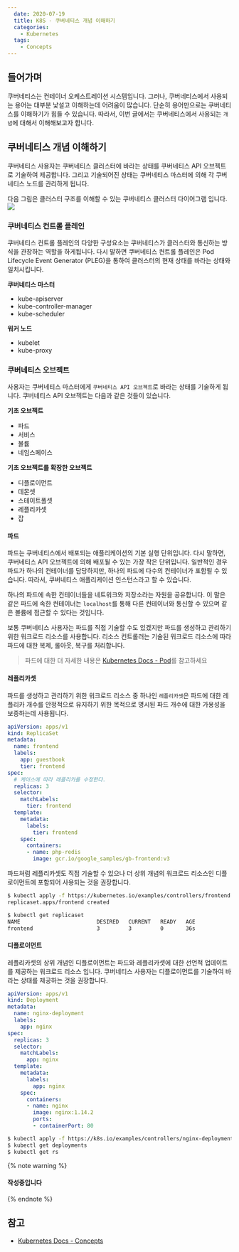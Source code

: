 ```yaml
---
  date: 2020-07-19
  title: K8S - 쿠버네티스 개념 이해하기
  categories:
    - Kubernetes
  tags:
    - Concepts
---
```


## 들어가며
쿠버네티스는 컨테이너 오케스트레이션 시스템입니다. 그러나, 쿠버네티스에서 사용되는 용어는 대부분 낯설고 이해하는데 어려움이 많습니다. 단순히 용어만으로는 쿠버네티스를 이해하기가 힘들 수 있습니다.
따라서, 이번 글에서는 쿠버네티스에서 사용되는 `개념`에 대해서 이해해보고자 합니다.

## 쿠버네티스 개념 이해하기
쿠버네티스 사용자는 쿠버네티스 클러스터에 바라는 상태를 쿠버네티스 API 오브젝트로 기술하여 제공합니다. 그리고 기술되어진 상태는 쿠버네티스 마스터에 의해 각 쿠버네티스 노드를 관리하게 됩니다.

다음 그림은 클러스터 구조를 이해할 수 있는 쿠버네티스 클러스터 다이어그램 입니다.
![](https://d33wubrfki0l68.cloudfront.net/7016517375d10c702489167e704dcb99e570df85/7bb53/images/docs/components-of-kubernetes.png)

### 쿠버네티스 컨트롤 플레인
쿠버네티스 컨트롤 플레인의 다양한 구성요소는 쿠버네티스가 클러스터와 통신하는 방식을 관장하는 역할을 하게됩니다. 다시 말하면 쿠버네티스 컨트롤 플레인은 Pod Lifecycle Event Generator (PLEG)을 통하여 클러스터의 현재 상태를 바라는 상태와 일치시킵니다.

**쿠버네티스 마스터**
- kube-apiserver
- kube-controller-manager
- kube-scheduler

**워커 노드**
- kubelet
- kube-proxy

### 쿠버네티스 오브젝트
사용자는 쿠버네티스 마스터에게 `쿠버네티스 API 오브젝트`로 바라는 상태를 기술하게 됩니다. 쿠버네티스 API 오브젝트는 다음과 같은 것들이 있습니다.

**기초 오브젝트**
- 파드
- 서비스
- 볼륨
- 네임스페이스

**기초 오브젝트를 확장한 오브젝트**
- 디플로이먼트
- 데몬셋
- 스테이트풀셋
- 레플리카셋
- 잡

#### 파드
파드는 쿠버네티스에서 배포되는 애플리케이션의 기본 실행 단위입니다. 다시 말하면, 쿠버네티스 API 오브젝트에 의해 배포될 수 있는 가장 작은 단위입니다. 일반적인 경우 파드가 하나의 컨테이너를 담당하지만, 하나의 파드에 다수의 컨테이너가 포함될 수 있습니다. 따라서, 쿠버네티스 애플리케이션 인스턴스라고 할 수 있습니다.

하나의 파드에 속한 컨테이너들을 네트워크와 저장소라는 자원을 공유합니다. 이 말은 같은 파드에 속한 컨테이너는 `localhost`를 통해 다른 컨테이너와 통신할 수 있으며 같은 볼륨에 접근할 수 있다는 것입니다.

보통 쿠버네티스 사용자는 파드를 직접 기술할 수도 있겠지만 파드를 생성하고 관리하기 위한 워크로드 리소스를 사용합니다. 리소스 컨트롤러는 기술된 워크로드 리소스에 따라 파드에 대한 복제, 롤아웃, 복구를 처리합니다.

> 파드에 대한 더 자세한 내용은 [Kubernetes Docs - Pod](https://kubernetes.io/ko/docs/concepts/workloads/pods/pod/)를 참고하세요

#### 레플리카셋
파드를 생성하고 관리하기 위한 워크로드 리소스 중 하나인 `레플리카셋`은 파드에 대한 레플리카 개수를 안정적으로 유지하기 위한 목적으로 명시된 파드 개수에 대한 가용성을 보증하는데 사용됩니다.

```yaml controllers/frontend.yaml
apiVersion: apps/v1
kind: ReplicaSet
metadata:
  name: frontend
  labels:
    app: guestbook
    tier: frontend
spec:
  # 케이스에 따라 레플리카를 수정한다.
  replicas: 3
  selector:
    matchLabels:
      tier: frontend
  template:
    metadata:
      labels:
        tier: frontend
    spec:
      containers:
      - name: php-redis
        image: gcr.io/google_samples/gb-frontend:v3
```

파드처럼 레플리카셋도 직접 기술할 수 있으나 더 상위 개념의 워크로드 리소스인 디플로이먼트에 포함되어 사용되는 것을 권장합니다.

```zsh
$ kubectl apply -f https://kubernetes.io/examples/controllers/frontend.yaml
replicaset.apps/frontend created

$ kubectl get replicaset
NAME                        DESIRED   CURRENT   READY   AGE
frontend                    3         3         0       36s
```

#### 디플로이먼트
레플리카셋의 상위 개념인 디플로이먼트는 파드와 레플리카셋에 대한 선언적 업데이트를 제공하는 워크로드 리소스 입니다. 쿠버네티스 사용자는 디플로이먼트를 기술하여 바라는 상태를 제공하는 것을 권장합니다.

```yaml  controllers/nginx-deployment.yaml
apiVersion: apps/v1
kind: Deployment
metadata:
  name: nginx-deployment
  labels:
    app: nginx
spec:
  replicas: 3
  selector:
    matchLabels:
      app: nginx
  template:
    metadata:
      labels:
        app: nginx
    spec:
      containers:
      - name: nginx
        image: nginx:1.14.2
        ports:
        - containerPort: 80
```

```zsh
$ kubectl apply -f https://k8s.io/examples/controllers/nginx-deployment.yaml
$ kubectl get deployments
$ kubectl get rs
```

{% note warning %}
#### 작성중입니다
{% endnote %}

## 참고
- [Kubernetes Docs - Concepts](https://kubernetes.io/ko/docs/concepts/)
